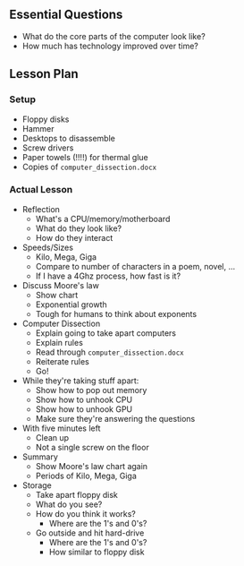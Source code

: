 ## Essential Questions

- What do the core parts of the computer look like?
- How much has technology improved over time?

## Lesson Plan

### Setup

- Floppy disks
- Hammer
- Desktops to disassemble
- Screw drivers
- Paper towels (!!!!) for thermal glue
- Copies of `computer_dissection.docx`

### Actual Lesson

- Reflection
    - What's a CPU/memory/motherboard
    - What do they look like?
    - How do they interact
- Speeds/Sizes
    - Kilo, Mega, Giga
    - Compare to number of characters in a poem, novel, ...
    - If I have a 4Ghz process, how fast is it?
- Discuss Moore's law
    - Show chart
    - Exponential growth
    - Tough for humans to think about exponents
- Computer Dissection
    - Explain going to take apart computers
    - Explain rules
    - Read through `computer_dissection.docx`
    - Reiterate rules
    - Go!
- While they're taking stuff apart:
    - Show how to pop out memory
    - Show how to unhook CPU
    - Show how to unhook GPU
    - Make sure they're answering the questions
- With five minutes left
    - Clean up
    - Not a single screw on the floor
- Summary
    - Show Moore's law chart again
    - Periods of Kilo, Mega, Giga
- Storage
    - Take apart floppy disk
    - What do you see?
    - How do you think it works?
        - Where are the 1's and 0's?
    - Go outside and hit hard-drive
        - Where are the 1's and 0's?
        - How similar to floppy disk

